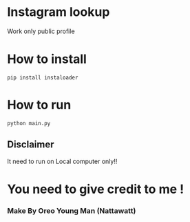 # Instagram lookup   
Work only public profile   
# How to install 
```pip install instaloader```<br>
# How to run <br>
```python main.py```

## Disclaimer <br>
It need to run on Local computer only!!   

# You need to give credit to me !   

### Make By Oreo Young Man (Nattawatt)
